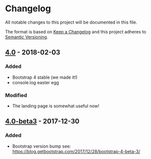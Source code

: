 # Changelog

All notable changes to this project will be documented in this file.

The format is based on [Keep a Changelog](http://keepachangelog.com/en/1.0.0/)
and this project adheres to [Semantic Versioning](http://semver.org/spec/v2.0.0.html).

## [4.0] - 2018-02-03

### Added

- Bootstrap 4 stable (we made it!)
- console.log easter egg

### Modified

- The landing page is somewhat useful now!

## [4.0-beta3] - 2017-12-30

### Added

- Bootstrap version bump see: https://blog.getbootstrap.com/2017/12/28/bootstrap-4-beta-3/

[4.0]: https://git.gmu.edu/srct/masonstrap/compare/4.0...4.0-beta3
[4.0-beta3]: https://git.gmu.edu/srct/masonstrap/compare/4.0-beta3...4.0-beta2